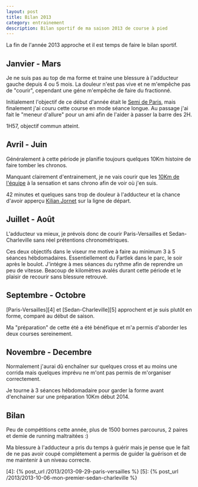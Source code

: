 ```yaml
---
layout: post
title: Bilan 2013
category: entrainement
description: Bilan sportif de ma saison 2013 de course à pied
---
```


La fin de l'année 2013 approche et il est temps de faire le bilan sportif.

## Janvier - Mars

Je ne suis pas au top de ma forme et traine une blessure à l'adducteur gauche
depuis 4 ou 5 mois.
La douleur n'est pas vive et ne m'empêche pas de "courir", cependant une géne
m'empêche de faire du fractionné.

Initialement l'objectif de ce début d'année était le [Semi de Paris][1], mais
finalement j'ai couru cette course en mode séance longue.
Au passage j'ai fait le "meneur d'allure" pour un ami afin de l'aider à passer
la barre des 2H.

1H57, objectif commun atteint.

## Avril - Juin

Généralement à cette période je planifie toujours quelques 10Km
histoire de faire tomber les chronos.

Manquant clairement d'entrainement, je ne vais courir que les [10Km de l'équipe][2]
à la sensation et sans chrono afin de voir où j'en suis.

42 minutes et quelques sans trop de douleur à l'adducteur et la chance d'avoir
apperçu [Kilian Jornet][3] sur la ligne de départ.

## Juillet - Août

L'adducteur va mieux, je prévois donc de courir Paris-Versailles et
Sedan-Charleville sans réel prétentions chronométriques.

Ces deux objectifs dans le viseur me motive à faire au minimum 3 à 5 séances
hébdomadaires.
Essentiellement du Fartlek dans le parc, le soir après le boulot.
J'intégre à mes séances du rythme afin de reprendre un peu de vitesse.
Beacoup de kilomètres avalés durant cette période et le plaisir de recourir
sans blessure retrouvé.

## Septembre - Octobre

[Paris-Versailles][4] et [Sedan-Charleville][5] approchent et je suis plutôt
en forme, comparé au début de saison.

Ma "préparation" de cette été a été bénéfique et m'a permis d'aborder les
deux courses sereinement.

## Novembre - Decembre

Normalement j'aurai dû enchaîner sur quelques cross et au moins une corrida
mais quelques imprévu ne m'ont pas permis de m'organiser correctement.

Je tourne à 3 séances hébdomadaire pour garder la forme avant d'enchainer
sur une préparation 10Km début 2014.

## Bilan

Peu de compétitions cette année, plus de 1500 bornes parcourus, 2 paires et
demie de running maltraitées :)

Ma blessure à l'adducteur a pris du temps à guérir mais je pense que le fait
de ne pas avoir coupé complétement a permis de guider la guérison et de me
maintenir à un niveau correcte.

[1]: http://www.semideparis.com
[2]: https://www.facebook.com/kilianjornet
[3]: http://www.10km.lequipe.fr
[4]: {% post_url /2013/2013-09-29-paris-versailles %}
[5]: {% post_url /2013/2013-10-06-mon-premier-sedan-charleville %}
